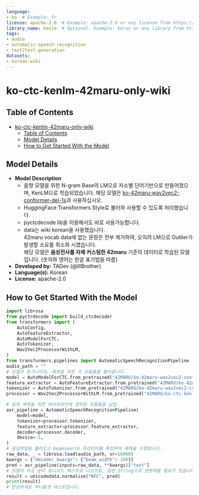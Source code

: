 ```yaml
---
language:
- ko  # Example: fr
license: apache-2.0  # Example: apache-2.0 or any license from https://hf.co/docs/hub/repositories-licenses
library_name: kenlm  # Optional. Example: keras or any library from https://github.com/huggingface/hub-docs/blob/main/js/src/lib/interfaces/Libraries.ts
tags:
- audio
- automatic-speech-recognition
- text2text-generation
datasets:
- korean-wiki
---
```

# ko-ctc-kenlm-42maru-only-wiki
## Table of Contents
- [ko-ctc-kenlm-42maru-only-wiki](#ko-ctc-kenlm-42maru-only-wiki)
  - [Table of Contents](#table-of-contents)
  - [Model Details](#model-details)
  - [How to Get Started With the Model](#how-to-get-started-with-the-model)
## Model Details
- **Model Description** <br />
  - 음향 모델을 위한 N-gram Base의 LM으로 자소별 단어기반으로 만들어졌으며, KenLM으로 학습되었습니다. 해당 모델은 [ko-42maru-wav2vec2-conformer-del-1s](https://huggingface.co/42MARU/ko-42maru-wav2vec2-conformer-del-1s)과 사용하십시오. <br />
  - HuggingFace Transformers Style로 불러와 사용할 수 있도록 처리했습니다. <br />
  - pyctcdecode lib을 이용해서도 바로 사용가능합니다. <br />
  - data는 wiki korean을 사용했습니다. <br />
  42maru vocab data에 없는 문장은 전부 제거하여, 오히려 LM으로 Outlier가 발생할 소요를 최소화 시켰습니다. <br />
  해당 모델은 **음성전사를 자체 커스텀한 42maru** 기준의 데이터로 학습된 모델입니다. (숫자와 영어는 한글 표기법을 따름) <br />
- **Developed by:**  TADev (@lIlBrother)
- **Language(s):** Korean
- **License:** apache-2.0

## How to Get Started With the Model
```python
import librosa
from pyctcdecode import build_ctcdecoder
from transformers import (
    AutoConfig,
    AutoFeatureExtractor,
    AutoModelForCTC,
    AutoTokenizer,
    Wav2Vec2ProcessorWithLM,
)
from transformers.pipelines import AutomaticSpeechRecognitionPipeline
audio_path = ""
# 모델과 토크나이저, 예측을 위한 각 모듈들을 불러옵니다.
model = AutoModelForCTC.from_pretrained("42MARU/ko-42maru-wav2vec2-conformer-del-1s")
feature_extractor = AutoFeatureExtractor.from_pretrained("42MARU/ko-42maru-wav2vec2-conformer-del-1s")
tokenizer = AutoTokenizer.from_pretrained("42MARU/ko-42maru-wav2vec2-conformer-del-1s")
processor = Wav2Vec2ProcessorWithLM.from_pretrained("42MARU/ko-ctc-kenlm-42maru-only-wiki")

# 실제 예측을 위한 파이프라인에 정의된 모듈들을 삽입.
asr_pipeline = AutomaticSpeechRecognitionPipeline(
    model=model,
    tokenizer=processor.tokenizer,
    feature_extractor=processor.feature_extractor,
    decoder=processor.decoder,
    device=-1,
)
# 음성파일을 불러오고 beamsearch 파라미터를 특정하여 예측을 수행합니다.
raw_data, _ = librosa.load(audio_path, sr=16000)
kwargs = {"decoder_kwargs": {"beam_width": 100}}
pred = asr_pipeline(inputs=raw_data, **kwargs)["text"]
# 모델이 자소 분리 유니코드 텍스트로 나오므로, 일반 String으로 변환해줄 필요가 있습니다.
result = unicodedata.normalize("NFC", pred)
print(result)
# 안녕하세요 하나둘셋 테스트입니다.
```
